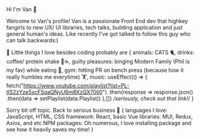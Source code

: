 Hi I'm Van 👋

Welcome to Van's profile! 
Van is a passionate Front End dev that highkey fangirls to new UX/ UI libraries, tech talks, building application and just general human's ideas. Like recently I've
got talked to follow this guy who can talk backwards:)

🤔 Little things I love besides coding probably are {
animals: CATS 🐈,
drinks: coffee/ protein shake 🧊☕, 
guilty pleasures: binging Modern Family (Phil is my fav) while eating 🎥, 
gym: hitting PR on bench press (because how it really humbles me everytime) 🏋️,
music: useEffect(() => {
    fetch("https://www.youtube.com/playlist?list=PL-tIS2zYze5xcFSqaQNyU6m8XzQX70Ii0")
    .then(response => response.json()
    .then(data => setPlaylist(data.Playlist))
  },[]) */seriously, check out that link!*/
}

Sorry bit off topic. Back to serious business 💼 {
languages I love: JavaScript, HTML, CSS
framework: React, basic Vue
libraries: MUI, Redux, Axios, and etc
NPM packages: Oh numerous, I love installing package and see how it heavily saves my time! 
}

